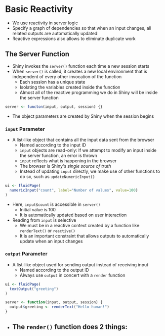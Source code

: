 # Basic Reactivity

- We use reactivity in server logic
- Specify a graph of dependencies so that when an input changes, all related outputs are automatically updated
- Reactive expressions also allows to eliminate duplicate work

## The Server Function

- Shiny invokes the `server()` function each time a new session starts
- When `server()` is called, it creates a new local environment that is independent of every other invocation of the function
  - Each session has a unique state
  - Isolating the variables created inside the function
  - Almost all of the reactive programming we do in Shiny will be inside the server function

```r
server <- functon(input, output, session) {}
```

- The object parameters are created by Shiny when the session begins

### `input` Parameter

- A list-like object that contains all the input data sent from the browser
  - Named according to the input ID
  - `input` objects are read-only: If we attempt to modify an input inside the server function, an error is thrown
  - `input` reflects what is happening in the browser
  - The browser is Shiny's *single source of truth*
  - Instead of updating `input` directly, we make use of other functions to do so, such as `updateNumericInput()`
  
```r
ui <- fluidPage(
  numericInput("count", label="Number of values", value=100)
)
```

- Here, `input$count` is accessible in `server()`
  - Initial value is 100
  - It is automatically updated based on user interaction
- Reading from `input` is selective
  - We must be in a reactive context created by a function like `renderText()` or `reactive()`
  - It is an important constraint that allows outputs to automatically update when an input changes

### `output` Parameter

- A list-like object used for sending output instead of receiving input
  - Named according to the output ID
  - Always use `output` in concert with a `render` function

```r
ui <- fluidPage(
  textOutput("greeting")
)

server <- function(input, output, session) {
  output$greeting <- renderText("Hello human!")
}
```

- The `render()` function does 2 things:
  - 
